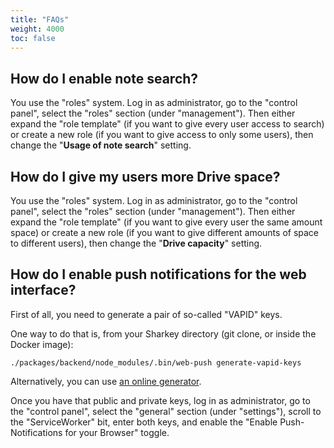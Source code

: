 ```yaml
---
title: "FAQs"
weight: 4000
toc: false
---
```


## How do I enable note search?

You use the "roles" system. Log in as administrator, go to the
"control panel", select the "roles" section (under "management"). Then
either expand the "role template" (if you want to give every user
access to search) or create a new role (if you want to give access to
only some users), then change the "**Usage of note search**" setting.

## How do I give my users more Drive space?

You use the "roles" system. Log in as administrator, go to the
"control panel", select the "roles" section (under "management"). Then
either expand the "role template" (if you want to give every user the
same amount space) or create a new role (if you want to give different
amounts of space to different users), then change the "**Drive
capacity**" setting.

## How do I enable push notifications for the web interface?

First of all, you need to generate a pair of so-called "VAPID" keys.

One way to do that is, from your Sharkey directory (git clone, or
inside the Docker image):

    ./packages/backend/node_modules/.bin/web-push generate-vapid-keys

Alternatively, you can use [an online
generator](https://www.stephane-quantin.com/en/tools/generators/vapid-keys).

Once you have that public and private keys, log in as administrator,
go to the "control panel", select the "general" section (under
"settings"), scroll to the "ServiceWorker" bit, enter both keys, and
enable the "Enable Push-Notifications for your Browser" toggle.
